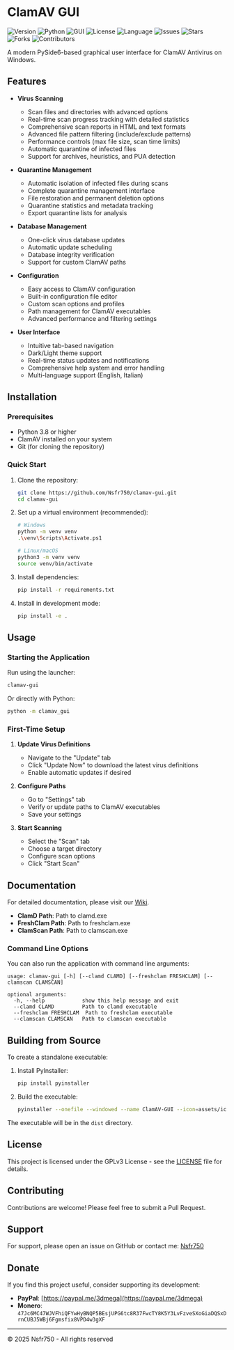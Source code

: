 # ClamAV GUI

![Version](https://img.shields.io/badge/Version-1.1.0-blue)
![Python](https://img.shields.io/badge/Python-3.10%20%7C%203.11%20%7C%203.12-blue)
![GUI](https://img.shields.io/badge/GUI-PyQt6.6-blue)
![License](https://img.shields.io/badge/License-GPLv3-blue)
![Language](https://img.shields.io/badge/Language-English%20%7C%20Italian-blue)
![Issues](https://img.shields.io/github/issues/Nsfr750/clamav-gui)
![Stars](https://img.shields.io/github/stars/Nsfr750/clamav-gui)
![Forks](https://img.shields.io/github/forks/Nsfr750/clamav-gui)
![Contributors](https://img.shields.io/github/contributors/Nsfr750/clamav-gui)

A modern PySide6-based graphical user interface for ClamAV Antivirus on Windows.

## Features

- **Virus Scanning**

  - Scan files and directories with advanced options
  - Real-time scan progress tracking with detailed statistics
  - Comprehensive scan reports in HTML and text formats
  - Advanced file pattern filtering (include/exclude patterns)
  - Performance controls (max file size, scan time limits)
  - Automatic quarantine of infected files
  - Support for archives, heuristics, and PUA detection

- **Quarantine Management**

  - Automatic isolation of infected files during scans
  - Complete quarantine management interface
  - File restoration and permanent deletion options
  - Quarantine statistics and metadata tracking
  - Export quarantine lists for analysis

- **Database Management**

  - One-click virus database updates
  - Automatic update scheduling
  - Database integrity verification
  - Support for custom ClamAV paths

- **Configuration**

  - Easy access to ClamAV configuration
  - Built-in configuration file editor
  - Custom scan options and profiles
  - Path management for ClamAV executables
  - Advanced performance and filtering settings

- **User Interface**

  - Intuitive tab-based navigation
  - Dark/Light theme support
  - Real-time status updates and notifications
  - Comprehensive help system and error handling
  - Multi-language support (English, Italian)

## Installation

### Prerequisites

- Python 3.8 or higher
- ClamAV installed on your system
- Git (for cloning the repository)

### Quick Start

1. Clone the repository:

   ```bash
   git clone https://github.com/Nsfr750/clamav-gui.git
   cd clamav-gui
   ```

2. Set up a virtual environment (recommended):

   ```bash
   # Windows
   python -m venv venv
   .\venv\Scripts\Activate.ps1

   # Linux/macOS
   python3 -m venv venv
   source venv/bin/activate
   ```

3. Install dependencies:

   ```bash
   pip install -r requirements.txt
   ```

4. Install in development mode:

   ```bash
   pip install -e .
   ```

## Usage

### Starting the Application

Run using the launcher:

```bash
clamav-gui
```

Or directly with Python:

```bash
python -m clamav_gui
```

### First-Time Setup

1. **Update Virus Definitions**
   - Navigate to the "Update" tab
   - Click "Update Now" to download the latest virus definitions
   - Enable automatic updates if desired

2. **Configure Paths**
   - Go to "Settings" tab
   - Verify or update paths to ClamAV executables
   - Save your settings

3. **Start Scanning**
   - Select the "Scan" tab
   - Choose a target directory
   - Configure scan options
   - Click "Start Scan"

## Documentation

For detailed documentation, please visit our [Wiki](https://github.com/Nsfr750/clamav-gui/wiki).

- **ClamD Path**: Path to clamd.exe
- **FreshClam Path**: Path to freshclam.exe
- **ClamScan Path**: Path to clamscan.exe

### Command Line Options

You can also run the application with command line arguments:

```text
usage: clamav-gui [-h] [--clamd CLAMD] [--freshclam FRESHCLAM] [--clamscan CLAMSCAN]

optional arguments:
  -h, --help            show this help message and exit
  --clamd CLAMD         Path to clamd executable
  --freshclam FRESHCLAM  Path to freshclam executable
  --clamscan CLAMSCAN   Path to clamscan executable
```

## Building from Source

To create a standalone executable:

1. Install PyInstaller:

   ```bash
   pip install pyinstaller
   ```

2. Build the executable:

   ```bash
   pyinstaller --onefile --windowed --name ClamAV-GUI --icon=assets/icon.ico clamav_gui/__main__.py
   ```

The executable will be in the `dist` directory.

## License

This project is licensed under the GPLv3 License - see the [LICENSE](LICENSE) file for details.

## Contributing

Contributions are welcome! Please feel free to submit a Pull Request.

## Support

For support, please open an issue on GitHub or contact me: [Nsfr750](mailto:nsfr750@yandex.com)

## Donate

If you find this project useful, consider supporting its development:

- **PayPal**: [https://paypal.me/3dmega](https://paypal.me/3dmega)
- **Monero**: `47Jc6MC47WJVFhiQFYwHyBNQP5BEsjUPG6tc8R37FwcTY8K5Y3LvFzveSXoGiaDQSxDrnCUBJ5WBj6Fgmsfix8VPD4w3gXF`

---

© 2025 Nsfr750 - All rights reserved
